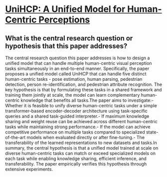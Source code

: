 # [UniHCP: A Unified Model for Human-Centric Perceptions](https://arxiv.org/abs/2303.02936)

## What is the central research question or hypothesis that this paper addresses?

The central research question this paper addresses is how to design a unified model that can handle multiple human-centric visual perception tasks simultaneously in an end-to-end manner. Specifically, the paper proposes a unified model called UniHCP that can handle five distinct human-centric tasks - pose estimation, human parsing, pedestrian detection, person re-identification, and pedestrian attribute recognition. The key hypothesis is that by formulating these tasks in a shared framework and training them jointly at scale, the model can learn complementary human-centric knowledge that benefits all tasks.The paper aims to investigate:- Whether it is feasible to unify diverse human-centric tasks under a simple transformer-based encoder-decoder architecture using task-specific queries and a shared task-guided interpreter.- If maximum knowledge sharing and weight reuse can be achieved across different human-centric tasks while maintaining strong performance.- If the model can achieve competitive performance on multiple tasks compared to specialized state-of-the-art models when evaluated directly or after fine-tuning.- The transferability of the learned representations to new datasets and tasks.In summary, the central hypothesis is that a unified model trained at scale on diverse human-centric tasks can match or exceed specialized models on each task while enabling knowledge sharing, efficient inference, and transferability. The paper empirically verifies this hypothesis through extensive experiments.
